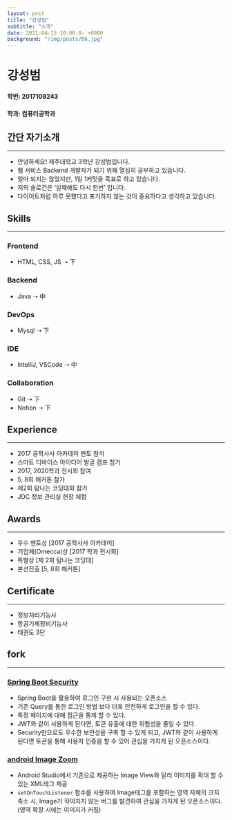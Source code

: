 ```yaml
---
layout: post
title: "강성범"
subtitle: "소개"
date: 2021-04-15 10:00:0- +0900
background: "/img/posts/06.jpg"
---
```


# 강성범

#### 학번: 2017108243

#### 학과: 컴퓨터공학과

## 간단 자기소개

---

- 안녕하세요! 제주대학교 3학년 강성범입니다.
- 웹 서비스 Backend 개발자가 되기 위해 열심히 공부하고 있습니다.
- 얼마 되지는 않았지만, 1일 1커밋을 목표로 하고 있습니다.
- 저의 슬로건은 ‘실패해도 다시 한번’ 입니다.
- 다이어트처럼 하루 못했다고 포기하지 않는 것이 중요하다고 생각하고 있습니다.

## Skills

---

### Frontend

- HTML, CSS, JS ➝ 下

### Backend

- Java ➝ 中

### DevOps

- Mysql ➝ 下

### IDE

- IntelliJ, VSCode ➝ 中

### Collaboration

- Git ➝ 下
- Notion ➝ 下

## Experience

---

- 2017 공학사사 아카데미 멘토 참석
- 스마트 디바이스 아이디어 발굴 캠프 참가
- 2017, 2020학과 전시회 참여
- 5, 8회 해커톤 참가
- 제2회 탐나는 코딩대회 참가
- JDC 정보 관리실 현장 체험

## Awards

---

- 우수 멘토상 [2017 공학사사 아카데미]
- 기업체(Omecca)상 [2017 학과 전시회]
- 특별상 [제 2회 탐나는 코딩대]
- 본선진출 [5, 8회 해커톤]

## Certificate

---

- 정보처리기능사
- 항공기체정비기능사
- 태권도 3단

## fork

---

### [Spring Boot Security](https://github.com/kang-seongbeom/spring-security)

- Spring Boot을 활용하여 로그인 구현 시 사용되는 오픈소스
- 기존 Query를 통한 로그인 방법 보다 더욱 안전하게 로그인을 할 수 있다.
- 특정 페이지에 대해 접근을 통제 할 수 있다.
- JWT와 같이 사용하게 된다면, 토큰 유출에 대한 위험성을 줄일 수 있다.
- Security만으로도 우수한 보안성을 구축 할 수 있게 되고, JWT와 같이 사용하게 된다면 토큰을 통해 사용자 인증을 할 수 있어 관심을 가지게 된 오픈소스이다.

### [android Image Zoom](https://github.com/kang-seongbeom/spring-security)

- Android Studio에서 기존으로 제공하는 Image View와 달리 이미지를 확대 할 수 있는 XML테그 제공
- `setOnTouchListener` 함수를 사용하여 Image테그를 포함하는 영역 자체의 크지 축소 시, Image가 작아지지 않는 버그를 발견하여 관심을 가지게 된 오픈소스이다. (영역 확장 시에는 이미지가 커짐)
